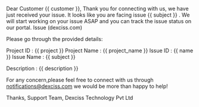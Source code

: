 Dear Customer {{ customer }},
Thank you for connecting with us, we have just received your issue. It looks like you are facing issue {{ subject }} .
We will start working on your issue ASAP and you can track the issue status on our portal. Issue (dexciss.com)

Please go through the provided details:

Project ID : {{ project }}
Project Name : {{ project_name }}
Issue ID : {{ name }}
Issue Name : {{ subject }}

Description : 
{{ description }}


For any concern,please feel free to connect with us through notifications@dexciss.com we would be more than happy to help! 


Thanks,
Support Team,
Dexciss Technology Pvt Ltd